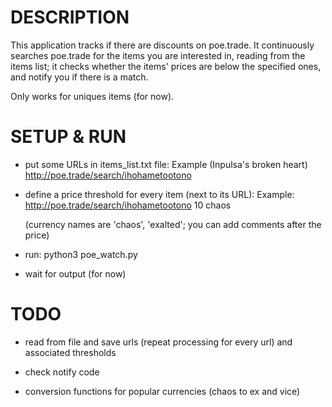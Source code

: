 # DESCRIPTION
This application tracks if there are discounts on poe.trade.
It continuously searches poe.trade for the items you are interested in, reading from the items list;
it checks whether the items' prices are below the specified ones, and notify you if there is a match.

Only works for uniques items (for now).


# SETUP & RUN
- put some URLs in items_list.txt file:
	Example (Inpulsa's broken heart)
	http://poe.trade/search/ihohametootono

- define a price threshold for every item (next to its URL):
	Example:
	http://poe.trade/search/ihohametootono 10 chaos

	(currency names are 'chaos', 'exalted';
	you can add comments after the price)

- run:
	python3 poe_watch.py

- wait for output (for now)


# TODO
- read from file and save urls (repeat processing for every url) and associated thresholds

- check notify code

- conversion functions for popular currencies (chaos to ex and vice)
